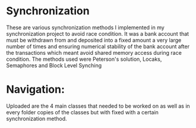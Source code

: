 # Synchronization
These are various synchronization methods I implemented in my synchronization project to avoid race condition. It was a bank account that must be withdrawn from and deposited into a fixed amount a very large number of times and ensuring numerical stability of the bank account after the transactions which meant avoid shared memory access during race condition. The methods used were Peterson's solution, Locaks, Semaphores and Block Level Synching
# Navigation:
Uploaded are the 4 main classes that needed to be worked on as well as in every folder copies of the classes but with fixed with a certain synchronization method.
